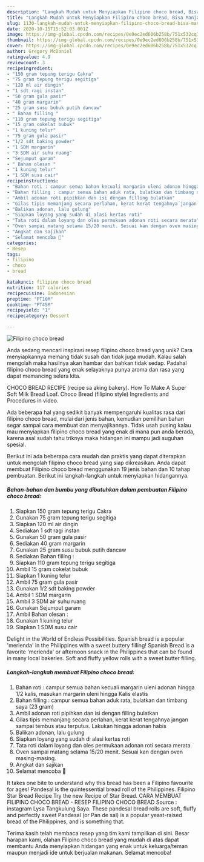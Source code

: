 ```yaml
---
description: "Langkah Mudah untuk Menyiapkan Filipino choco bread, Bisa Manjain Lidah"
title: "Langkah Mudah untuk Menyiapkan Filipino choco bread, Bisa Manjain Lidah"
slug: 1130-langkah-mudah-untuk-menyiapkan-filipino-choco-bread-bisa-manjain-lidah
date: 2020-10-15T15:52:03.001Z
image: https://img-global.cpcdn.com/recipes/0e9ec2ed606b258b/751x532cq70/filipino-choco-bread-foto-resep-utama.jpg
thumbnail: https://img-global.cpcdn.com/recipes/0e9ec2ed606b258b/751x532cq70/filipino-choco-bread-foto-resep-utama.jpg
cover: https://img-global.cpcdn.com/recipes/0e9ec2ed606b258b/751x532cq70/filipino-choco-bread-foto-resep-utama.jpg
author: Gregory McDaniel
ratingvalue: 4.9
reviewcount: 3
recipeingredient:
- "150 gram tepung terigu Cakra"
- "75 gram tepung terigu segitiga"
- "120 ml air dingin"
- "1 sdt ragi instan"
- "50 gram gula pasir"
- "40 gram margarin"
- "25 gram susu bubuk putih dancaw"
- " Bahan filling "
- "110 gram tepung terigu segitiga"
- "15 gram cokelat bubuk"
- "1 kuning telur"
- "75 gram gula pasir"
- "1/2 sdt baking powder"
- "1 SDM margarin"
- "3 SDM air suhu ruang"
- "Sejumput garam"
- " Bahan olesan "
- "1 kuning telur"
- "1 SDM susu cair"
recipeinstructions:
- "Bahan roti : campur semua bahan kecuali margarin uleni adonan hingga 1/2 kalis, masukan margarin uleni hingga Kalis elastis"
- "Bahan filling : campur semua bahan aduk rata, bulatkan dan timbang saya (23 gram)"
- "Ambil adonan roti pipihkan dan isi dengan filling bulatkan"
- "Gilas tipis memanjang secara perlahan, kerat kerat tengahnya jangan sampai tembus atau terputus. Lakukan hingga adonan habis"
- "Balikan adonan, lalu gulung"
- "Siapkan loyang yang sudah di alasi kertas roti"
- "Tata roti dalam loyang dan oles permukaan adonan roti secara merata"
- "Oven sampai matang selama 15/20 menit. Sesuai kan dengan oven masing-masing."
- "Angkat dan sajikan"
- "Selamat mencoba 🤗"
categories:
- Resep
tags:
- filipino
- choco
- bread

katakunci: filipino choco bread 
nutrition: 117 calories
recipecuisine: Indonesian
preptime: "PT10M"
cooktime: "PT45M"
recipeyield: "1"
recipecategory: Dessert

---
```



![Filipino choco bread](https://img-global.cpcdn.com/recipes/0e9ec2ed606b258b/751x532cq70/filipino-choco-bread-foto-resep-utama.jpg)

Anda sedang mencari inspirasi resep filipino choco bread yang unik? Cara menyiapkannya memang tidak susah dan tidak juga mudah. Kalau salah mengolah maka hasilnya akan hambar dan bahkan tidak sedap. Padahal filipino choco bread yang enak selayaknya punya aroma dan rasa yang dapat memancing selera kita.

CHOCO BREAD RECIPE (recipe sa aking bakery). How To Make A Super Soft Milk Bread Loaf. Choco Bread (filipino style) Ingredients and Procedures in video.

Ada beberapa hal yang sedikit banyak mempengaruhi kualitas rasa dari filipino choco bread, mulai dari jenis bahan, kemudian pemilihan bahan segar sampai cara membuat dan menyajikannya. Tidak usah pusing kalau mau menyiapkan filipino choco bread yang enak di mana pun anda berada, karena asal sudah tahu triknya maka hidangan ini mampu jadi suguhan spesial.


Berikut ini ada beberapa cara mudah dan praktis yang dapat diterapkan untuk mengolah filipino choco bread yang siap dikreasikan. Anda dapat membuat Filipino choco bread menggunakan 19 jenis bahan dan 10 tahap pembuatan. Berikut ini langkah-langkah untuk menyiapkan hidangannya.

<!--inarticleads1-->

##### Bahan-bahan dan bumbu yang dibutuhkan dalam pembuatan Filipino choco bread:

1. Siapkan 150 gram tepung terigu Cakra
1. Gunakan 75 gram tepung terigu segitiga
1. Siapkan 120 ml air dingin
1. Sediakan 1 sdt ragi instan
1. Gunakan 50 gram gula pasir
1. Sediakan 40 gram margarin
1. Gunakan 25 gram susu bubuk putih dancaw
1. Sediakan  Bahan filling :
1. Siapkan 110 gram tepung terigu segitiga
1. Ambil 15 gram cokelat bubuk
1. Siapkan 1 kuning telur
1. Ambil 75 gram gula pasir
1. Gunakan 1/2 sdt baking powder
1. Ambil 1 SDM margarin
1. Ambil 3 SDM air suhu ruang
1. Gunakan Sejumput garam
1. Ambil  Bahan olesan :
1. Gunakan 1 kuning telur
1. Siapkan 1 SDM susu cair


Delight in the World of Endless Possibilities. Spanish bread is a popular &#39;merienda&#39; in the Philippines with a sweet buttery filling! Spanish Bread is a favorite &#39;merienda&#39; or afternoon snack in the Philippines that can be found in many local bakeries. Soft and fluffy yellow rolls with a sweet butter filling. 

<!--inarticleads2-->

##### Langkah-langkah membuat Filipino choco bread:

1. Bahan roti : campur semua bahan kecuali margarin uleni adonan hingga 1/2 kalis, masukan margarin uleni hingga Kalis elastis
1. Bahan filling : campur semua bahan aduk rata, bulatkan dan timbang saya (23 gram)
1. Ambil adonan roti pipihkan dan isi dengan filling bulatkan
1. Gilas tipis memanjang secara perlahan, kerat kerat tengahnya jangan sampai tembus atau terputus. Lakukan hingga adonan habis
1. Balikan adonan, lalu gulung
1. Siapkan loyang yang sudah di alasi kertas roti
1. Tata roti dalam loyang dan oles permukaan adonan roti secara merata
1. Oven sampai matang selama 15/20 menit. Sesuai kan dengan oven masing-masing.
1. Angkat dan sajikan
1. Selamat mencoba 🤗


It takes one bite to understand why this bread has been a Filipino favourite for ages! Pandesal is the quintessential bread roll of the Philippines. Filipino Star Bread Recipe Try the new Recipe of Star Bread. CARA MEMBUAT FILIPINO CHOCO BREAD - RESEP FILIPINO CHOCO BREAD Source : instagram Lysa Tangkulung Saya. These pandesal bread rolls are soft, fluffy and perfectly sweet Pandesal (or Pan de sal) is a popular yeast-raised bread of the Philippines, and is something that. 

Terima kasih telah membaca resep yang tim kami tampilkan di sini. Besar harapan kami, olahan Filipino choco bread yang mudah di atas dapat membantu Anda menyiapkan hidangan yang enak untuk keluarga/teman maupun menjadi ide untuk berjualan makanan. Selamat mencoba!
